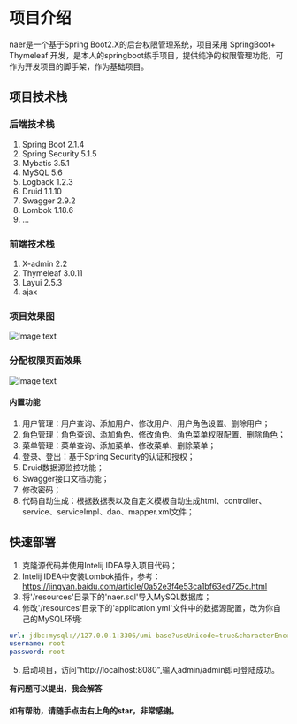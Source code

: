 # 项目介绍

naer是一个基于Spring Boot2.X的后台权限管理系统，项目采用 SpringBoot+ Thymeleaf 开发，是本人的springboot练手项目，提供纯净的权限管理功能，可作为开发项目的脚手架，作为基础项目。

 

## 项目技术栈

### 后端技术栈

1. Spring Boot 2.1.4
2. Spring Security 5.1.5
3. Mybatis 3.5.1
4. MySQL 5.6
5. Logback 1.2.3
6. Druid 1.1.10
7. Swagger 2.9.2
8. Lombok 1.18.6
9. ...

### 前端技术栈

1. X-admin 2.2
2. Thymeleaf 3.0.11
3. Layui 2.5.3
4. ajax

### 项目效果图
![Image text](https://github.com/lvminghui/naer--SpringBoot-learning/blob/master/image/%E7%A4%BA%E4%BE%8B1.PNG)

### 分配权限页面效果
  ![Image text](https://github.com/lvminghui/naer--SpringBoot-learning/blob/master/image/%E7%A4%BA%E4%BE%8B2%20.PNG)

#### 内置功能
1. 用户管理：用户查询、添加用户、修改用户、用户角色设置、删除用户；
2. 角色管理：角色查询、添加角色、修改角色、角色菜单权限配置、删除角色；
3. 菜单管理：菜单查询、添加菜单、修改菜单、删除菜单；
4. 登录、登出：基于Spring Security的认证和授权；
5. Druid数据源监控功能；
6. Swagger接口文档功能；
7. 修改密码；
8. 代码自动生成：根据数据表以及自定义模板自动生成html、controller、service、serviceImpl、dao、mapper.xml文件；

## 快速部署

1. 克隆源代码并使用Intelij IDEA导入项目代码；
2. Intelij IDEA中安装Lombok插件，参考：https://jingyan.baidu.com/article/0a52e3f4e53ca1bf63ed725c.html
3. 将'/resources'目录下的'naer.sql'导入MySQL数据库；
4. 修改'/resources'目录下的'application.yml'文件中的数据源配置，改为你自己的MySQL环境:

```yml
url: jdbc:mysql://127.0.0.1:3306/umi-base?useUnicode=true&characterEncoding=utf-8&allowMultiQueries=true&useSSL=false&serverTimezone=UTC
username: root
password: root
```

5. 启动项目，访问"http://localhost:8080",输入admin/admin即可登陆成功。



**有问题可以提出，我会解答**

#### 如有帮助，请随手点击右上角的star，非常感谢。



